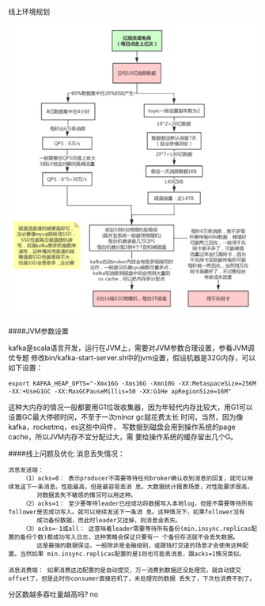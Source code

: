 线上环境规划

![](img/img_8.png)

####JVM参数设置

kafka是scala语言开发，运行在JVM上，需要对JVM参数合理设置，参看JVM调优专题 修改bin/kafka-start-server.sh中的jvm设置，假设机器是32G内存，可以如下设置：

    export KAFKA_HEAP_OPTS="‐Xmx16G ‐Xms16G ‐Xmn10G ‐XX:MetaspaceSize=256M ‐XX:+UseG1GC ‐XX:MaxGCPauseMillis=50 ‐XX:G1He apRegionSize=16M"

这种大内存的情况一般都要用G1垃圾收集器，因为年轻代内存比较大，用G1可以设置GC最大停顿时间，不至于一次minor gc就花费太长 时间，当然，因为像kafka，rocketmq，es这些中间件，
    写数据到磁盘会用到操作系统的page cache，所以JVM内存不宜分配过大，需 要给操作系统的缓存留出几个G。

####线上问题及优化
消息丢失情况： 

    消息发送端： 
        （1）acks=0： 表示producer不需要等待任何broker确认收到消息的回复，就可以继续发送下一条消息。性能最高，但是最容易丢消 息。大数据统计报表场景，对性能要求很高，
            对数据丢失不敏感的情况可以用这种。 
        （2）acks=1： 至少要等待leader已经成功将数据写入本地log，但是不需要等待所有follower是否成功写入。就可以继续发送下一条消 息。这种情况下，如果follower没有
            成功备份数据，而此时leader又挂掉，则消息会丢失。 
        （3）acks=-1或all： 这意味着leader需要等待所有备份(min.insync.replicas配置的备份个数)都成功写入日志，这种策略会保证只要有一 个备份存活就不会丢失数据。
            这是最强的数据保证。一般除非是金融级别，或跟钱打交道的场景才会使用这种配置。当然如果 min.insync.replicas配置的是1则也可能丢消息，跟acks=1情况类似。

    消息消费端： 如果消费这边配置的是自动提交，万一消费到数据还没处理完，就自动提交offset了，但是此时你consumer直接宕机了，未处理完的数据 丢失了，下次也消费不到了。


分区数越多吞吐量越高吗? no





